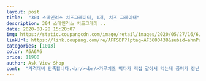 ```yaml
---
layout: post 
title:  "304 스테인리스 치즈그레이터, 1개, 치즈 그레이터" 
description: 304 스테인리스 치즈그레이 ..
date: 2020-08-28 15:20:07 
img: https://static.coupangcdn.com/image/retail/images/2020/05/27/16/6/62fadd14-034f-4aab-b779-03204c432ac2.jpg 
linkUrl: https://link.coupang.com/re/AFFSDP?lptag=AF3600438&subid=ahnPublicAsk&pageKey=343367826&itemId=1091112079&vendorItemId=5604862847&traceid=V0-113-db5f88356a93c33b 
categories: [1013] 
color: A6A6A6 
price: 11900 
author: Ask View Shop 
cont:  "가격대비 만족합니다.<br/><br/>가루치즈 먹다가 직접 갈아서 먹는데 풍미가 장난아니네요<br/>그래서 그냥 적당히 닦고 세척해서 말리고 치즈 갈아봤는데 부드럽게 잘 갈려서 나옵니다.<br/><br/>그래서 그레이터 알아 보다가 이 제품으로 구매했어요.<br/><br/>꼭 강추합니다 ㅎㅎ<br/>덮개도 있어 사용하지 않을 땐 보관도 용이하네요.<br/><br/>번창하세요 ^^/<br/>사용전이나 일단 커버가 있고 지지대? 미끄럼 방지 가능해서 접시에 대고 갈기 편하겠네요<br/>사이즈도 너무 작지않고 적당해서 굿!<br/>손잡이 굵기도 좀 있는데다 그립감도 편하고 좋아요<br/>스텐이라 오자마자 연마제 제거작업 했는데 크게 묻어나오는거 없더라구요?<br/>아주 날카로우니 손 조심해야 할 듯 해요.<br/><br/>안 되는 건 아니었지만, 치즈가 너무 굵게 갈려나오고 짧게 끓기 듯 갈려서 불편하더군요.<br/> 당연한 거지만... <br/>ㅎㅎ<br/>없을 땐 몰랐는데, 이제 없으면 불편할 듯요.<br/><br/>요리 좋아하시는 분들이나 뭔가 요리로 멋내고 싶으신분들 특히 ㅋㅋㅋ<br/>이제 집에서도 레스토랑에서나 보던 눈 내리는 치즈가루를 만들 수 있습니다.<br/> 얇게 잘 갈리고, 부드럽게 갈려요.<br/><br/>청소솔도 같이와서 좋은데 전 그냥 새 칫솔로 씻겠어요 ㅋㅋㅋㅋㅋㅋ<br/>치즈갈이 고민하다가 일단 저렴한거 써보자 해서 샀는데 잘 갈리고 좋아요.<br/><br/>키토식 하면서 치즈를 많이 사용하게 돼서 아쉬운 대로 감자채칼을 사용했었어요.<br/><br/>" 
---
```

